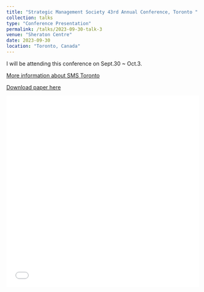 ```yaml
---
title: "Strategic Management Society 43rd Annual Conference, Toronto "
collection: talks
type: "Conference Presentation"
permalink: /talks/2023-09-30-talk-3
venue: "Sheraton Centre"
date: 2023-09-30
location: "Toronto, Canada"
---
```


I will be attending this conference on Sept.30 ~ Oct.3.

[More information about SMS Toronto](https://www.strategicmanagement.net/toronto/overview/overview)

[Download paper here](http://axl811.github.io/files/SMS-2023.pdf)

<iframe src="/files/SMS-2023.pdf" width="100%" height="500" frameborder="no" border="0" marginwidth="0" marginheight="0"></iframe>
